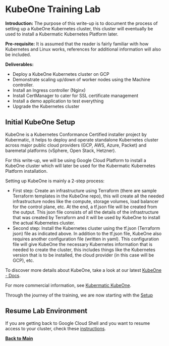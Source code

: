 # KubeOne Training Lab

**Introduction:** The purpose of this write-up is to document the process of setting up a KubeOne Kubernetes cluster, this cluster will eventually be used to install a Kubermatic Kubernetes Platform later.

**Pre-requisite:** It is assumed that the reader is fairly familiar with how Kubernetes and Linux works, references for additional information will also be included.

**Deliverables:**
 * Deploy a KubeOne Kubernetes cluster on GCP
 * Demonstrate scaling up/down of worker nodes using the Machine controller.
 * Install an Ingress controller (Nginx)
 * Install CertManager to cater for SSL certificate management
 * Install a demo application to test everything
 * Upgrade the Kubernetes cluster

## Initial KubeOne Setup

KubeOne is a Kubernetes Conformance Certified installer project by Kubermatic, it helps to deploy and operate standalone Kubernetes cluster across major public cloud providers (GCP, AWS, Azure, Packet) and baremetal platforms (vSphere, Open Stack, Hetzner).

For this write-up, we will be using Google Cloud Platform to install a KubeOne cluster which will later be used for the Kubermatic Kubernetes Platform installation.

Setting up KubeOne is mainly a 2-step process:
 * First step: Create an infrastructure using Terraform (there are sample Terraform templates in the KubeOne repo), this will create all the needed infrastructure nodes like the compute, storage volumes, load balancer for the control plane, etc. At the end, a tf.json file will be created from the output. This json file consists of all the details of the infrastructure that was created by Terraform and it will be used by KubeOne to install the actual Kubernetes cluster.
 * Second step: Install the Kubernetes cluster using the tf.json (Terraform json) file as indicated above. In addition to the tf.json file, KubeOne also requires another configuration file (written in yaml). This configuration file will give KubeOne the necessary Kubernetes information that is needed to create the cluster, this includes things like the Kubernetes version that is to be installed, the cloud provider (in this case will be GCP), etc.

To discover more details about KubeOne, take a look at our latest [KubeOne - Docs](https://docs.kubermatic.com/kubeone/master/).

For more commercial information, see [Kubermatic KubeOne](https://www.kubermatic.com/products/kubeone/).

Through the journey of the training, we are now starting with the [Setup](./00_setup/README.md)


## Resume Lab Environment
If you are getting back to Google Cloud Shell and you want to resume access to your cluster,
check these [instructions](00_setup/resume_lab.md).

[**Back to Main**](../README.md)
